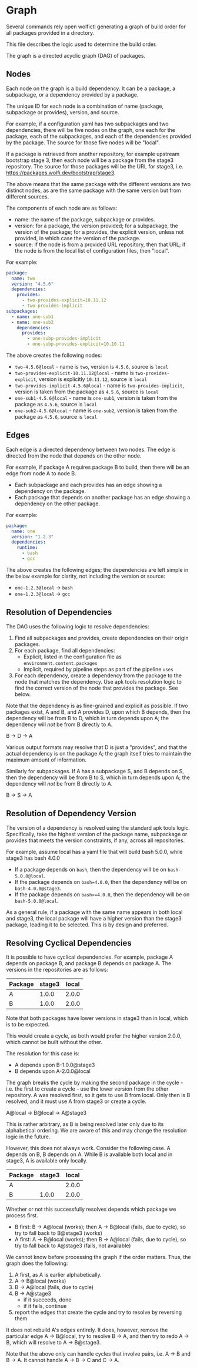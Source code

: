 # Graph

Several commands rely open wolfictl generating a graph of build order
for all packages provided in a directory.

This file describes the logic used to determine the build order.

The graph is a directed acyclic graph (DAG) of packages.

## Nodes

Each node on the graph is a build dependency. It can be a package, a subpackage,
or a dependency provided by a package.

The unique ID for each node is a combination of name (package, subpackage or provides), version, and source.

For example, if a configuration yaml has two subpackages and two dependencies,
there will be five nodes on the graph, one each for the package, each of the
subpackages, and each of the dependencies provided by the package. The source for
those five nodes will be "local".

If a package is retrieved from another repository, for example upstream bootstrap
stage 3, then each node will be a package from the stage3 repository. The source
for those packages will be the URL for stage3, i.e. 
https://packages.wolfi.dev/bootstrap/stage3.

The above means that the same package with the different versions are two distinct
nodes, as are the same package with the same version but from different sources.

The components of each node are as follows:

* name: the name of the package, subpackage or provides.
* version: for a package, the version provided; for a subpackage, the version of the package; for a provides, the explicit version, unless not provided, in which case the version of the package.
* source: if the node is from a provided URL repository, then that URL; if the node is from the local list of configuration files, then "local".

For example:

```yaml
package:
  name: two
  version: "4.5.6"
  dependencies:
    provides:
      - two-provides-explicit=10.11.12
      - two-provides-implicit
subpackages:
  - name: one-sub1
  - name: one-sub2
    dependencies:
      provides:
        - one-subp-provides-implicit
        - one-subp-provides-explicit=10.10.11      
```

The above creates the following nodes:

* `two-4.5.6@local` - name is `two`, version is `4.5.6`, source is `local`
* `two-provides-explicit-10.11.12@local` - name is `two-provides-explicit`, version is explicitly `10.11.12`, source is `local` 
* `two-provides-implicit-4.5.6@local` - name is `two-provides-implicit`, version is taken from the package as `4.5.6`, source is `local`
* `one-sub1-4.5.6@local` - name is `one-sub1`, version is taken from the package as `4.5.6`, source is `local`
* `one-sub2-4.5.6@local` - name is `one-sub2`, version is taken from the package as `4.5.6`, source is `local`

## Edges

Each edge is a directed dependency between two nodes. The edge is directed from
the node that depends on the other node.

For example, if package A requires package B to build, then there will be an edge
from node A to node B.

* Each subpackage and each provides has an edge showing a dependency on the package.
* Each package that depends on another package has an edge showing a dependency on the other package.

For example:
    
```yaml
package:
  name: one
  version: "1.2.3"
  dependencies:
    runtime:
      - bash
      - gcc
```

The above creates the following edges; the dependencies are left simple in the below example for clarity, not including the version or source:

* `one-1.2.3@local` -> `bash`
* `one-1.2.3@local` -> `gcc`

## Resolution of Dependencies

The DAG uses the following logic to resolve dependencies:

1. Find all subpackages and provides, create dependencies on their origin packages.
1. For each package, find all dependencies:
   * Explicit, listed in the configuration file as `environment.content.packages`
   * Implicit, required by pipeline steps as part of the pipeline `uses`
1. For each dependency, create a dependency from the package to the node that matches the dependency. Use apk tools resolution logic to find the correct version of the node that provides the package. See below.

Note that the dependency is as fine-grained and explicit as possible. If two
packages exist, A and B, and A provides D, upon which B depends, then the
dependency will be from B to D, which in turn depends upon A; the dependency
will *not* be from B directly to A.

   B -> D -> A

Various output formats may resolve that D is just a "provides", and that the
actual dependency is on the package A; the graph itself tries to maintain the
maximum amount of information.

Similarly for subpackages. If A has a subpackage S, and B depends on S, then the
dependency will be from B to S, which in turn depends upon A; the dependency
will *not* be from B directly to A.

   B -> S -> A

## Resolution of Dependency Version

The version of a dependency is resolved using the standard apk tools
logic. Specifically, take the highest version of the package name, subpackage
or provides that meets the version constraints, if any, across all
repositories.

For example, assume local has a yaml file that will build bash 5.0.0, while
stage3 has bash 4.0.0

* If a package depends on `bash`, then the dependency will be on `bash-5.0.0@local`.
* If the package depends on `bash=4.0.0`, then the dependency will be on `bash-4.0.0@stage3`.
* If the package depends on `bash>=4.0.0`, then the dependency will be on `bash-5.0.0@local`.

As a general rule, if a package with the same name appears in both local and stage3,
the local package will have a higher version than the stage3 package, leading it to
be selected. This is by design and preferred.

## Resolving Cyclical Dependencies

It is possible to have cyclical dependencies. For example, package A depends
on package B, and package B depends on package A. The versions in the repositories
are as follows:

|Package|stage3|local|
|---|---|---|
|A|1.0.0|2.0.0|
|B|1.0.0|2.0.0|

Note that both packages have lower versions in stage3 than in local, which is to
be expected.

This would create a cycle, as both would prefer the higher version 2.0.0, which
cannot be built without the other.

The resolution for this case is:

* A depends upon B-1.0.0@stage3
* B depends upon A-2.0.0@local

The graph breaks the cycle by making the second package in the cycle - i.e. the first
to create a cycle - use the lower version from the other repository.
A was resolved first, so it gets to use B from local. Only then is B resolved, and
it must use A from stage3 or create a cycle.

   A@local -> B@local -> A@stage3

This is rather arbitrary, as B is being resolved later only due to its alphabetical
ordering. We are aware of this and may change the resolution logic in the future.

However, this does not always work. Consider the following case. A depends on B,
B depends on A. While B is available both local and in stage3, A is available only locally.

|Package|stage3|local|
|---|---|---|
|A||2.0.0|
|B|1.0.0|2.0.0|

Whether or not this successfully resolves depends which package we process first.

* B first: B -> A@local (works); then A -> B@local (fails, due to cycle), so try to fall back to B@stage3 (works)
* A first: A -> B@local (works); then B -> A@local (fails, due to cycle), so try to fall back to A@stage3 (fails, not available)

We cannot know before processing the graph if the order matters. Thus, the graph does the following:

1. A first, as A is earlier alphabetically.
1. A -> B@local (works)
1. B -> A@local (fails, due to cycle)
1. B -> A@stage3
   * if it succeeds, done
   * if it fails, continue
1. report the edges that create the cycle and try to resolve by reversing them

It does not rebuild A's edges entirely. It does, however, remove the particular edge A -> B@local, try to resolve B -> A,
and then try to redo A -> B, which will resolve to A -> B@stage3.

Note that the above only can handle cycles that involve pairs, i.e. A -> B and B -> A. It cannot handle A -> B -> C and C -> A.